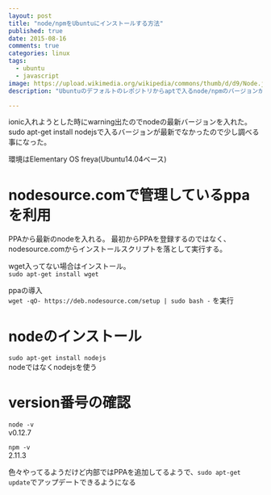 ```yaml
---
layout: post
title: "node/npmをUbuntuにインストールする方法"
published: true
date: 2015-08-16
comments: true
categories: linux
tags:
  - ubuntu
  - javascript 
image: https://upload.wikimedia.org/wikipedia/commons/thumb/d/d9/Node.js_logo.svg/553px-Node.js_logo.svg.png
description: "Ubuntuのデフォルトのレポジトリからaptで入るnode/npmのバージョンが最新でなかったのでインストール方法を調査した。"

---
```




ionic入れようとした時にwarning出たのでnodeの最新バージョンを入れた。  
sudo apt-get install nodejsで入るバージョンが最新でなかったので少し調べる事になった。

環境はElementary OS freya(Ubuntu14.04ベース)

<!-- more -->

# nodesource.comで管理しているppaを利用

PPAから最新のnodeを入れる。
最初からPPAを登録するのではなく、nodesource.comからインストールスクリプトを落として実行する。

wget入ってない場合はインストール。  
`sudo apt-get install wget`

ppaの導入  
`wget -qO- https://deb.nodesource.com/setup | sudo bash -` を実行  

# nodeのインストール

`sudo apt-get install nodejs`  
nodeではなくnodejsを使う

# version番号の確認

`node -v`  
v0.12.7  

`npm -v`  
2.11.3  

色々やってるようだけど内部ではPPAを追加してるようで、`sudo apt-get update`でアップデートできるようになる
